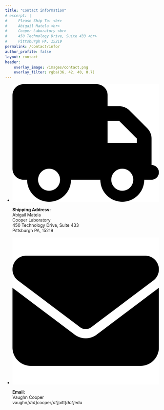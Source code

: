 ```yaml
---
title: "Contact information"
# excerpt: |
#     Please Ship To: <br>
#     Abigail Matela <br>
#     Cooper Laboratory <br>
#     450 Technology Drive, Suite 433 <br>
#     Pittsburgh PA, 15219
permalink: /contact/info/
author_profile: false
layout: contact
header:
    overlay_image: /images/contact.png
    overlay_filter: rgba(36, 42, 40, 0.7)
---
```

<ul class="contact-cards">
  <li class="contact-cards_item">
    <div class="contact-card">
      <div class="contact-card-icon-container">
        <img src="/images/icons/truck-solid.svg">
      </div>
      <div class="contact-card-text">
        <p>
          <b>Shipping Address: </b><br>
          Abigail Matela <br>
          Cooper Laboratory <br>
          450 Technology Drive, Suite 433 <br>
          Pittsburgh PA, 15219
        </p>
      </div>
    </div>
  </li>
  <li class="contact-cards_item">
    <div class="contact-card">
      <div class="contact-card-icon-container">
        <img src="/images/icons/envelope-solid.svg">
      </div>
      <div class="contact-card-text">
        <p>
          <b>Email: </b><br>
          Vaughn Cooper <br>
          vaughn<i>[dot]</i>cooper<i>[at]</i>pitt<i>[dot]</i>edu
        </p>
      </div>
    </div>
  </li>
</ul>
